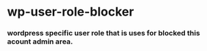 # wp-user-role-blocker
### wordpress specific user role that is uses for blocked this acount admin area.
